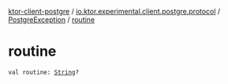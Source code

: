 [ktor-client-postgre](../../index.md) / [io.ktor.experimental.client.postgre.protocol](../index.md) / [PostgreException](index.md) / [routine](./routine.md)

# routine

`val routine: `[`String`](https://kotlinlang.org/api/latest/jvm/stdlib/kotlin/-string/index.html)`?`
